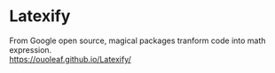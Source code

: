 # Latexify
 From Google open source, magical packages tranform code into math expression.<br>
 https://ouoleaf.github.io/Latexify/
